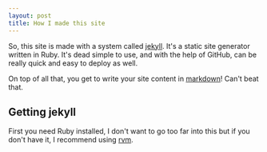 ```yaml
---
layout: post
title: How I made this site
---
```


So, this site is made with a system called [jekyll](http://jekyllrb.com/). It's
a static site generator written in Ruby. It's dead simple to use, and with the
help of GitHub, can be really quick and easy to deploy as well.

On top of all that, you get to write your site content in
[markdown](https://daringfireball.net/projects/markdown/)! Can't beat that.

## Getting jekyll

First you need Ruby installed, I don't want to go too far into this but if you
don't have it, I recommend using [rvm](https://rvm.io/).
